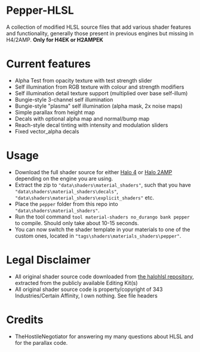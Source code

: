 # Pepper-HLSL
A collection of modified HLSL source files that add various shader features and functionality, generally those present in previous engines but missing in H4/2AMP.
**Only for H4EK or H2AMPEK**

# Current features
- Alpha Test from opacity texture with test strength slider
- Self illumination from RGB texture with colour and strength modifiers
- Self illumination detail texture support (multiplied over base self-illum)
- Bungie-style 3-channel self illumination
- Bungie-style "plasma" self illumination (alpha mask, 2x noise maps)
- Simple parallax from height map
- Decals with optional alpha map and normal/bump map
- Reach-style decal tinting with intensity and modulation sliders
- Fixed vector_alpha decals

# Usage
- Download the full shader source for either [Halo 4](https://github.com/halohlsl/Halo4-Shader-Source) or [Halo 2AMP](https://github.com/halohlsl/Halo2AMP-Shader-Source) depending on the engine you are using.
- Extract the zip to `"data\shaders\material_shaders"`, such that you have `"data\shaders\material_shaders\decals"`, `"data\shaders\material_shaders\explicit_shaders"` etc.
- Place the `pepper` folder from this repo into `"data\shaders\material_shaders"`.
- Run the tool command `tool material-shaders no_durango bank pepper` to compile. Should only take about 10-15 seconds.
- You can now switch the shader template in your materials to one of the custom ones, located in `"tags\shaders\materials_shaders\pepper"`.

# Legal Disclaimer
- All original shader source code downloaded from [the halohlsl repository](https://github.com/halohlsl), extracted from the publicly available Editing Kit(s)
- All original shader source code is property/copyright of 343 Industries/Certain Affinity, I own nothing. See file headers

# Credits
- TheHostileNegotiator for answering my many questions about HLSL and for the parallax code.